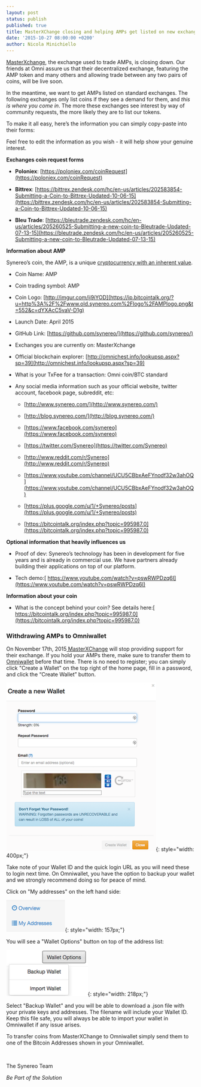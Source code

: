```yaml
---
layout: post
status: publish
published: true
title: MasterXChange closing and helping AMPs get listed on new exchanges
date: '2015-10-27 08:00:00 +0200'
author: Nicola Minichiello
---
```

[MasterXchange](https://masterxchange.com), the exchange used to trade AMPs, is closing down. Our friends at Omni assure us that their decentralized exchange, featuring the AMP token and many others and allowing trade between any two pairs of coins, will be live soon.

In the meantime, we want to get AMPs listed on standard exchanges. The following exchanges only list coins if they see a demand for them, and *this is where you come in*. The more these exchanges see interest by way of community requests, the more likely they are to list our tokens.

To make it all easy, here’s the information you can simply copy-paste into their forms:

Feel free to edit the information as you wish - it will help show your genuine interest. 

**Exchanges coin request forms**

* **Poloniex**: [https://poloniex.com/coinRequest](https://poloniex.com/coinRequest)

* **Bittrex**: [https://bittrex.zendesk.com/hc/en-us/articles/202583854-Submitting-a-Coin-to-Bittrex-Updated-10-06-15](https://bittrex.zendesk.com/hc/en-us/articles/202583854-Submitting-a-Coin-to-Bittrex-Updated-10-06-15)

* **Bleu Trade**: [https://bleutrade.zendesk.com/hc/en-us/articles/205260525-Submitting-a-new-coin-to-Bleutrade-Updated-07-13-15](https://bleutrade.zendesk.com/hc/en-us/articles/205260525-Submitting-a-new-coin-to-Bleutrade-Updated-07-13-15)

**Information about AMP**

Synereo’s coin, the AMP, is a unique [cryptocurrency with an inherent value](http://blog.synereo.com/2015/03/27/how-amps-work/).

* Coin Name: AMP

* Coin trading symbol: AMP

* Coin Logo: [http://imgur.com/ij9iYOD](https://ip.bitcointalk.org/?u=http%3A%2F%2Fwww.old.synereo.com%2Flogo%2FAMPlogo.png&t=552&c=dYXAcC5vaV-D1g)

* Launch Date: April 2015

* GitHub Link: [https://github.com/synereo/](https://github.com/synereo/)

* Exchanges you are currently on: MasterXchange

* Official blockchain explorer: [http://omnichest.info/lookupsp.aspx?sp=39](http://omnichest.info/lookupsp.aspx?sp=39)

* What is your TxFee for a transaction: Omni coin/BTC standard

* Any social media information such as your official website, twitter account, facebook page, subreddit, etc:

	- [http://www.synereo.com/](http://www.synereo.com/)

	
	- [http://blog.synereo.com/](http://blog.synereo.com/)


	- [https://www.facebook.com/synereo](https://www.facebook.com/synereo)


	- [https://twitter.com/Synereo](https://twitter.com/Synereo)


	- [http://www.reddit.com/r/Synereo](http://www.reddit.com/r/Synereo)


	- [https://www.youtube.com/channel/UCU5CBbxAeFYnodf32w3ahOQ](https://www.youtube.com/channel/UCU5CBbxAeFYnodf32w3ahOQ)


	- [https://plus.google.com/u/1/+Synereo/posts](https://plus.google.com/u/1/+Synereo/posts)


	- [https://bitcointalk.org/index.php?topic=995987.0](https://bitcointalk.org/index.php?topic=995987.0)

**Optional information that heavily influences us**

* Proof of dev:  Synereo’s technology has been in development for five years and is already in commercial use. We have partners already building their applications on top of our platform.

* Tech demo:[ https://www.youtube.com/watch?v=pswRWPDzq6I](https://www.youtube.com/watch?v=pswRWPDzq6I) 

**Information about your coin**  

* What is the concept behind your coin? 
See details here:[ https://bitcointalk.org/index.php?topic=995987.0](https://bitcointalk.org/index.php?topic=995987.0)

### Withdrawing AMPs to Omniwallet

On November 17th, 2015[ MasterXChange](https://masterxchange.com) will stop providing support for their exchange. If you hold your AMPs there, make sure to transfer them to[ Omniwallet](https://omniwallet.org/) before that time. There is no need to register; you can simply click "Create a Wallet" on the top right of the home page, fill in a password, and click the “Create Wallet” button.

![createwallet.png](/img/uploads/createwallet.png){: style="width: 400px;"}

Take note of your Wallet ID and the quick login URL as you will need these to login next time. On Omniwallet, you have the option to backup your wallet and we strongly recommend doing so for peace of mind.

Click on "My addresses" on the left hand side:

![addresses.png](/img/uploads/addresses.png){: style="width: 157px;"}

You will see a "Wallet Options" button on top of the address list:

![backupwallet.png](/img/uploads/backupwallet.png){: style="width: 218px;"}

Select "Backup Wallet" and you will be able to download a .json file with your private keys and addresses. The filename will include your Wallet ID. Keep this file safe, you will always be able to import your wallet in Omniwallet if any issue arises.

To transfer coins from MasterXChange to Omniwallet simply send them to one of the Bitcoin Addresses shown in your Omniwallet.

<BR>

The Synereo Team

*Be Part of the Solution*

